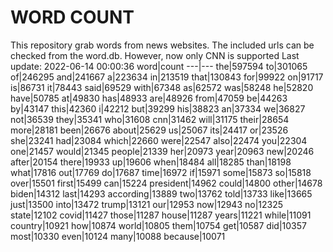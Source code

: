 # WORD COUNT
This repository grab words from news websites. The included urls can be checked from the word.db.
However, now only CNN is supported
Last update: 2022-06-14 00:00:36
word|count
---|---
the|597594
to|301065
of|246295
and|241667
a|223634
in|213519
that|130843
for|99922
on|91717
is|86731
it|78443
said|69529
with|67348
as|62572
was|58248
he|52820
have|50785
at|49830
has|48933
are|48926
from|47059
be|44263
by|43147
this|42360
i|42212
but|39299
his|38823
an|37334
we|36827
not|36539
they|35341
who|31608
cnn|31462
will|31175
their|28654
more|28181
been|26676
about|25629
us|25067
its|24417
or|23526
she|23241
had|23084
which|22660
were|22547
also|22474
you|22304
one|21457
would|21345
people|21339
her|20973
year|20963
new|20246
after|20154
there|19933
up|19606
when|18484
all|18285
than|18198
what|17816
out|17769
do|17687
time|16972
if|15971
some|15873
so|15818
over|15501
first|15499
can|15224
president|14962
could|14800
other|14678
biden|14312
last|14293
according|13889
two|13762
told|13733
like|13665
just|13500
into|13472
trump|13121
our|12953
now|12943
no|12325
state|12102
covid|11427
those|11287
house|11287
years|11221
while|11091
country|10921
how|10874
world|10805
them|10754
get|10587
did|10357
most|10330
even|10124
many|10088
because|10071
